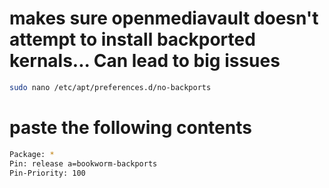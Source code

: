 # makes sure openmediavault doesn't attempt to install backported kernals... Can lead to big issues
```bash
sudo nano /etc/apt/preferences.d/no-backports
```

# paste the following contents
```bash
Package: *
Pin: release a=bookworm-backports
Pin-Priority: 100
```
